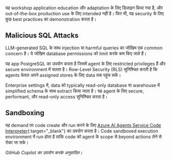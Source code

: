 यह workshop application education और adaptation के लिए डिज़ाइन किया गया है, और out-of-the-box production use के लिए intended नहीं है। फिर भी, यह security के लिए कुछ best practices का demonstration करता है।

## Malicious SQL Attacks

LLM-generated SQL के साथ injection या harmful queries का जोखिम एक common concern है। ये जोखिम database permissions को limit करके कम किए जाते हैं।

यह app PostgreSQL का उपयोग करता है जिसमें agent के लिए restricted privileges हैं और secure environment में चलता है। Row-Level Security (RLS) सुनिश्चित करती है कि agents केवल अपने assigned stores के लिए data तक पहुंच सकें।

Enterprise settings में, data को typically read-only database या warehouse में simplified schema के साथ extract किया जाता है। यह agent के लिए secure, performant, और read-only access सुनिश्चित करता है।

## Sandboxing

यह demand पर code create और run करने के लिए [Azure AI Agents Service Code Interpreter](https://learn.microsoft.com/azure/ai-services/agents/how-to/tools/code-interpreter?view=azure-python-preview&tabs=python&pivots=overview){:target="_blank"} का उपयोग करता है। Code sandboxed execution environment में run होता है ताकि code को agent के scope से beyond actions लेने से रोका जा सके।

*GitHub Copilot का उपयोग करके अनुवादित।*

